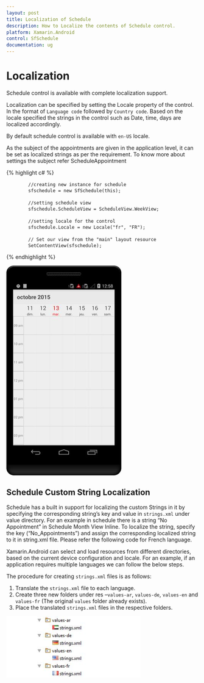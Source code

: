 ```yaml
---
layout: post
title: Localization of Schedule
description: How to Localize the contents of Schedule control.
platform: Xamarin.Android
control: SfSchedule
documentation: ug
---
```


# Localization 

Schedule control is available with complete localization support. 

Localization can be specified by setting the Locale property of the control. In the format of `Language code` followed by `Country code`.  Based on the locale specified the strings in the control such as Date, time, days are localized accordingly.

By default schedule control is available with `en-US` locale. 

As the subject of the appointments are given in the application level, it can be set as localized strings as per the requirement. To know more about settings the subject refer ScheduleAppointment

{% highlight c# %}

            //creating new instance for schedule
            sfschedule = new SfSchedule(this);

            //setting schedule view
            sfschedule.ScheduleView = ScheduleView.WeekView;

            //setting locale for the control
            sfschedule.Locale = new Locale("fr", "FR");
            
            // Set our view from the "main" layout resource
            SetContentView(sfschedule);

{% endhighlight %}

![](Localization_images/Localization_img1.jpeg)

## Schedule Custom String Localization

Schedule has a built in support for localizing the custom Strings in it by specifying the corresponding string’s key and value in `strings.xml` under value directory. For an example in schedule there is a string “No Appointment” in Schedule Month View Inline. To localize the string, specify the key (“No_Appointments”) and assign the corresponding localized string to it in string.xml file. Please refer the following code for French language.

Xamarin.Android can select and load resources from different directories, based on the current device configuration and locale. For an example, if an application requires multiple languages we can follow the below steps.

The procedure for creating `strings.xml` files is as follows:

1. Translate the `strings.xml` file to each language.
2. Create three new folders under res –`values-ar`, `values-de`, `values-en` and `values-fr` (The original `values` folder already exists).
3. Place the translated `strings.xml` files in the respective folders.

![](Localization_images/Localization_img2.jpeg)